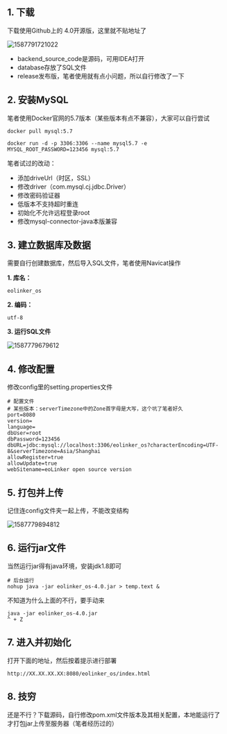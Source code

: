 ## 1. 下载

下载使用Github上的 4.0开源版，这里就不贴地址了

![1587791721022](C:\Users\Howl\Desktop\plan\Blog\Eolinker\1587791721022.png)



* backend_source_code是源码，可用IDEA打开
* database存放了SQL文件
* release发布版，笔者使用就有点小问题，所以自行修改了一下









## 2. 安装MySQL

笔者使用Docker官网的5.7版本（某些版本有点不兼容），大家可以自行尝试



```shell
docker pull mysql:5.7

docker run -d -p 3306:3306 --name mysql5.7 -e MYSQL_ROOT_PASSWORD=123456 mysql:5.7
```



笔者试过的改动：

* 添加driveUrl（时区，SSL）
* 修改driver（com.mysql.cj.jdbc.Driver）
* 修改密码验证器
* 低版本不支持超时重连
* 初始化不允许远程登录root
* 修改mysql-connector-java本版兼容









## 3. 建立数据库及数据

需要自行创建数据库，然后导入SQL文件，笔者使用Navicat操作



**1. 库名：**

` eolinker_os  `

**2. 编码：**

` utf-8 `

**3. 运行SQL文件**

![1587779679612](C:\Users\Howl\Desktop\plan\Blog\Eolinker\1587779679612.png)









## 4. 修改配置

修改config里的setting.properties文件



```properties
# 配置文件
# 某些版本：serverTimezone中的Zone首字母是大写，这个坑了笔者好久
port=8080
version=
language=
dbUser=root
dbPassword=123456
dbURL=jdbc:mysql://localhost:3306/eolinker_os?characterEncoding=UTF-8&serverTimezone=Asia/Shanghai
allowRegister=true
allowUpdate=true
webSitename=eoLinker open source version
```









## 5. 打包并上传

记住连config文件夹一起上传，不能改变结构

![1587779894812](C:\Users\Howl\Desktop\plan\Blog\Eolinker\1587779894812.png)









## 6. 运行jar文件

当然运行jar得有java环境，安装jdk1.8即可



```shell
# 后台运行
nohup java -jar eolinker_os-4.0.jar > temp.text &
```



不知道为什么上面的不行，要手动来

```shell
java -jar eolinker_os-4.0.jar
^ + Z
```









## 7. 进入并初始化

打开下面的地址，然后按着提示进行部署

```
http://XX.XX.XX.XX:8080/eolinker_os/index.html
```









## 8. 技穷

还是不行？下载源码，自行修改pom.xml文件版本及其相关配置，本地能运行了才打包jar上传至服务器（笔者经历过的）
